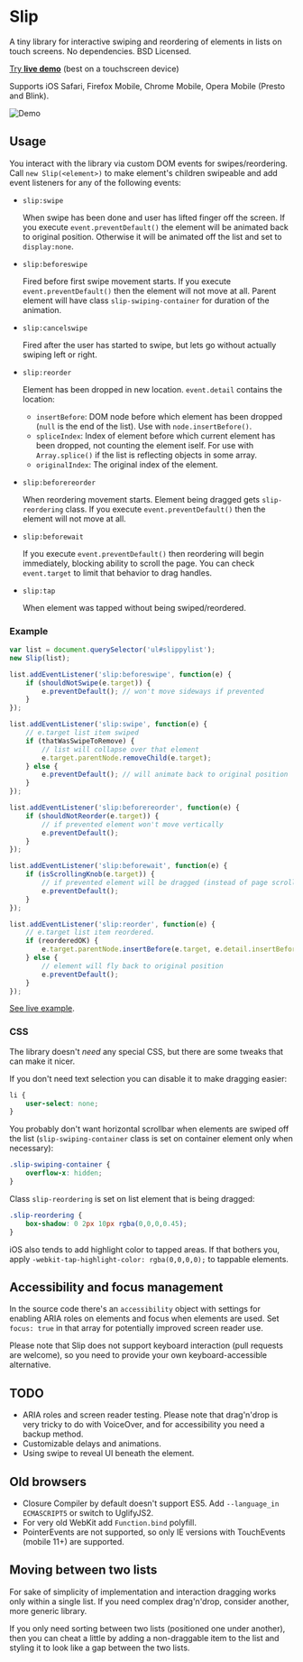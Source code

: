 # Slip
A tiny library for interactive swiping and reordering of elements in lists on touch screens. No dependencies. BSD Licensed.

[Try **live demo**](https://kornel.ski/slip/) (best on a touchscreen device)

Supports iOS Safari, Firefox Mobile, Chrome Mobile, Opera Mobile (Presto and Blink).

![Demo](https://kornel.ski/slip/demo.gif)

## Usage

You interact with the library via custom DOM events for swipes/reordering.  Call `new Slip(<element>)` to make element's children swipeable and add event listeners for any of the following events:

* `slip:swipe`

    When swipe has been done and user has lifted finger off the screen.
    If you execute `event.preventDefault()` the element will be animated back to original position.
    Otherwise it will be animated off the list and set to `display:none`.

* `slip:beforeswipe`

    Fired before first swipe movement starts.
    If you execute `event.preventDefault()` then the element will not move at all.
    Parent element will have class `slip-swiping-container` for duration of the animation.

* `slip:cancelswipe`

    Fired after the user has started to swipe, but lets go without actually swiping left or right.

* `slip:reorder`

    Element has been dropped in new location. `event.detail` contains the location:

    * `insertBefore`: DOM node before which element has been dropped (`null` is the end of the list). Use with `node.insertBefore()`.
    * `spliceIndex`: Index of element before which current element has been dropped, not counting the element iself. For use with `Array.splice()` if the list is reflecting objects in some array.
    * `originalIndex`: The original index of the element.

* `slip:beforereorder`

    When reordering movement starts.
    Element being dragged gets `slip-reordering` class.
    If you execute `event.preventDefault()` then the element will not move at all.

* `slip:beforewait`

    If you execute `event.preventDefault()` then reordering will begin immediately, blocking ability to scroll the page. You can check `event.target` to limit that behavior to drag handles.

* `slip:tap`

    When element was tapped without being swiped/reordered.

### Example

```js
var list = document.querySelector('ul#slippylist');
new Slip(list);

list.addEventListener('slip:beforeswipe', function(e) {
    if (shouldNotSwipe(e.target)) {
        e.preventDefault(); // won't move sideways if prevented
    }
});

list.addEventListener('slip:swipe', function(e) {
    // e.target list item swiped
    if (thatWasSwipeToRemove) {
        // list will collapse over that element
        e.target.parentNode.removeChild(e.target);
    } else {
        e.preventDefault(); // will animate back to original position
    }
});

list.addEventListener('slip:beforereorder', function(e) {
    if (shouldNotReorder(e.target)) {
        // if prevented element won't move vertically
        e.preventDefault();
    }
});

list.addEventListener('slip:beforewait', function(e) {
    if (isScrollingKnob(e.target)) {
        // if prevented element will be dragged (instead of page scrolling)
        e.preventDefault();
    }
});

list.addEventListener('slip:reorder', function(e) {
    // e.target list item reordered.
    if (reorderedOK) {
        e.target.parentNode.insertBefore(e.target, e.detail.insertBefore);
    } else {
        // element will fly back to original position
        e.preventDefault();
    }
});
```

[See live example](https://kornel.ski/slip/).

### CSS

The library doesn't *need* any special CSS, but there are some tweaks that can make it nicer.

If you don't need text selection you can disable it to make dragging easier:

```css
li {
    user-select: none;
}
```

You probably don't want horizontal scrollbar when elements are swiped off the list (`slip-swiping-container` class is set on container element only when necessary):

```css
.slip-swiping-container {
    overflow-x: hidden;
}
```

Class `slip-reordering` is set on list element that is being dragged:

```css
.slip-reordering {
    box-shadow: 0 2px 10px rgba(0,0,0,0.45);
}
```

iOS also tends to add highlight color to tapped areas. If that bothers you, apply `-webkit-tap-highlight-color: rgba(0,0,0,0);` to tappable elements.

## Accessibility and focus management

In the source code there's an `accessibility` object with settings for enabling ARIA roles on elements and focus when elements are used. Set `focus: true` in that array for potentially improved screen reader use.

Please note that Slip does not support keyboard interaction (pull requests are welcome), so you need to provide your own keyboard-accessible alternative.

## TODO

 * ARIA roles and screen reader testing. Please note that drag'n'drop is very tricky to do with VoiceOver, and for accessibility you need a backup method.
 * Customizable delays and animations.
 * Using swipe to reveal UI beneath the element.

## Old browsers

 * Closure Compiler by default doesn't support ES5. Add `--language_in ECMASCRIPT5` or switch to UglifyJS2.
 * For very old WebKit add `Function.bind` polyfill.
 * PointerEvents are not supported, so only IE versions with TouchEvents (mobile 11+) are supported.

## Moving between two lists

For sake of simplicity of implementation and interaction dragging works only within a single list. If you need complex drag'n'drop, consider another, more generic library.

If you only need sorting between two lists (positioned one under another), then you can cheat a little by adding a non-draggable item to the list and styling it to look like a gap between the two lists.
